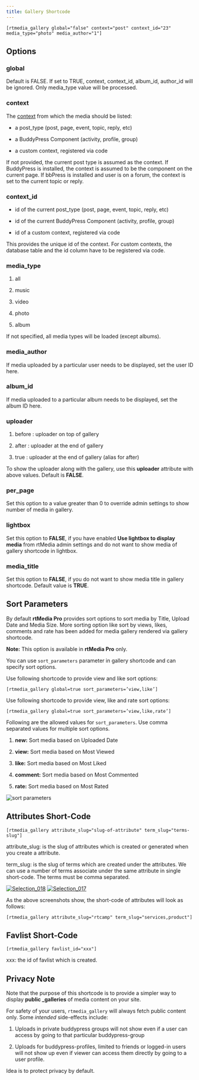 ```yaml
---
title: Gallery Shortcode
---
```


    [rtmedia_gallery global="false" context="post" context_id="23" media_type="photo" media_author="1"]




## Options


### global

Default is FALSE.
If set to TRUE, context, context_id, album_id, author_id will be ignored. Only media_type value will be processed.
    
### context

The [context](http://docs.rtcamp.com/rtmedia/developer/context/) from which the media should be listed:

	
  * a post_type (post, page, event, topic, reply, etc)

	
  * a BuddyPress Component (activity, profile, group)

	
  * a custom context, registered via code


If not provided, the current post type is assumed as the context. If BuddyPress is installed, the context is assumed to be the component on the current page. If bbPress is installed and user is on a forum, the context is set to the current topic or reply.


### context_id
    
	
  * id of the current post_type (post, page, event, topic, reply, etc)

	
  * id of the current BuddyPress Component (activity, profile, group)

	
  * id of a custom context, registered via code


This provides the unique id of the context. For custom contexts, the database table and the id column have to be registered via code.


### media_type
    
	
  1. all

	
  2. music

	
  3. video

	
  4. photo

	
  5. album


If not specified, all media types will be loaded (except albums).


### media_author

If media uploaded by a particular user needs to be displayed, set the user ID here.
    
### album_id

If media uploaded to a particular album needs to be displayed, set the album ID here.
    
### uploader
    	
  1. before : uploader on top of gallery

	
  2. after : uploader at the end of gallery

	
  3. true : uploader at the end of gallery (alias for after)


To show the uploader along with the gallery, use this **uploader** attribute with above values. Default is **FALSE**.

### per_page

Set this option to a value greater than 0 to override admin settings to show number of media in gallery.



### lightbox

Set this option to **FALSE**, if you have enabled **Use lightbox to display media** from rtMedia admin settings and do not want to show media of gallery shortcode in lightbox.


### media_title

Set this option to **FALSE**, if you do not want to show media title in gallery shortcode. Default value is **TRUE**.



## Sort Parameters

By default **rtMedia Pro** provides sort options to sort media by Title, Upload Date and Media Size. More sorting option like sort by views, likes, comments and rate has been added for media gallery rendered via gallery shortcode.

**Note:** This option is available in **rtMedia Pro** only.

You can use `sort_parameters` parameter in gallery shortcode and can specify sort options.

Use following shortcode to provide view and like sort options:

    
    [rtmedia_gallery global=true sort_parameters=’view,like’]



Use following shortcode to provide view, like and rate sort options:

    
    [rtmedia_gallery global=true sort_parameters=’view,like,rate’]



Following are the allowed values for `sort_parameters`. Use comma separated values for multiple sort options.

  1. **new:** Sort media based on Uploaded Date

	
  2. **view:** Sort media based on Most Viewed

	
  3. **like:** Sort media based on Most Liked


  4. **comment:** Sort media based on Most Commented


  5. **rate:** Sort media based on Most Rated


![sort parameters](https://cloud.githubusercontent.com/assets/7807348/6060841/92a68000-ad67-11e4-892b-378c6995cc7f.png)



## Attributes Short-Code

  
    [rtmedia_gallery attribute_slug="slug-of-attribute" term_slug="terms-slug"]


attribute_slug: is the slug of attributes which is created or generated when you create a attribute.

term_slug: is the slug of terms which are created under the attributes. We can use a number of terms associate under the same attribute in single short-code. The terms must be comma separated.

[![Selection_018](https://rtcamp.com/wp-content/uploads/2013/06/Selection_0182.png)](https://rtcamp.com/wp-content/uploads/2013/06/Selection_0182.png) [![Selection_017](https://rtcamp.com/wp-content/uploads/2013/06/Selection_017.png)](https://rtcamp.com/wp-content/uploads/2013/06/Selection_017.png)

As the above screenshots show, the short-code of attributes will look as follows:

    
    [rtmedia_gallery attribute_slug="rtcamp" term_slug="services,product"]




## Favlist Short-Code


    
    [rtmedia_gallery favlist_id="xxx"]


xxx: the id of favlist which is created.




## Privacy Note


Note that the purpose of this shortcode is to provide a simpler way to display **public _galleries** of media content on your site.

For safety of your users, `rtmedia_gallery` will always fetch public content only. Some _intended_ side-effects include:

	
  1. Uploads in private buddypress groups will not show even if a user can access by going to that particular buddypress-group

	
  2. Uploads for buddypress-profiles, limited to friends or logged-in users will not show up even if viewer can access them directly by going to a user profile.


Idea is to protect privacy by default.
